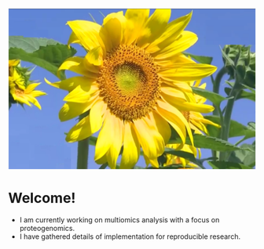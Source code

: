 ![](https://github.com/jinghuazhao/jinghuazhao/blob/master/gansubaiyin.svg)

# Welcome!

- I am currently working on multiomics analysis with a focus on proteogenomics.
- I have gathered details of implementation for reproducible research.
